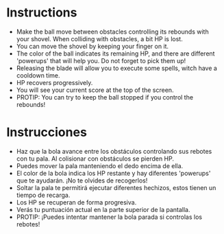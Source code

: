 # Instructions

- Make the ball move between obstacles controlling its rebounds with your shovel. When colliding with obstacles, a bit HP is lost.
- You can move the shovel by keeping your finger on it.
- The color of the ball indicates its remaining HP, and there are different 'powerups' that will help you. Do not forget to pick them up!
- Releasing the blade will allow you to execute some spells, witch have a cooldown time.
- HP recovers progressively.
- You will see your current score at the top of the screen.
- PROTIP: You can try to keep the ball stopped if you control the rebounds!

# Instrucciones

- Haz que la bola avance entre los obstáculos controlando sus rebotes con tu pala. Al colisionar con obstáculos se pierden HP.
- Puedes mover la pala manteniendo el dedo encima de ella.
- El color de la bola indica los HP restante y hay diferentes 'powerups' que te ayudarán. ¡No te olvides de recogerlos!
- Soltar la pala te permitirá ejecutar diferentes hechizos, estos tienen un tiempo de recarga.
- Los HP se recuperan de forma progresiva.
- Verás tu puntuación actual en la parte superior de la pantalla.
- PROTIP: ¡Puedes intentar mantener la bola parada si controlas los rebotes!
